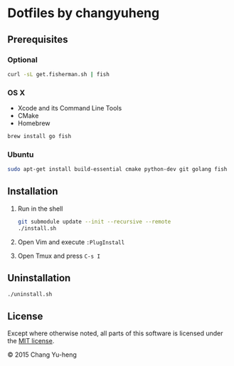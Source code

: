 # Dotfiles by changyuheng

## Prerequisites

### Optional

```sh
curl -sL get.fisherman.sh | fish
```

### OS X

- Xcode and its Command Line Tools
- CMake
- Homebrew

```sh
brew install go fish
```

### Ubuntu

```sh
sudo apt-get install build-essential cmake python-dev git golang fish
```

## Installation

1. Run in the shell

    ```sh
    git submodule update --init --recursive --remote
    ./install.sh
    ```

2. Open Vim and execute `:PlugInstall`

3. Open Tmux and press `C-s I`

## Uninstallation

```
./uninstall.sh
```

## License

Except where otherwise noted, all parts of this software is licensed under the
[MIT license](http://opensource.org/licenses/MIT).

© 2015 Chang Yu-heng
